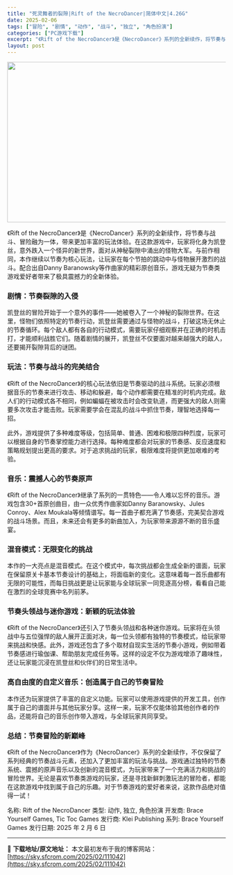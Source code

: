 ```yaml
---
title: "死灵舞者的裂隙|Rift of the NecroDancer|简体中文|4.26G"
date: 2025-02-06
tags: ["冒险", "剧情", "动作", "战斗", "独立", "角色扮演"]
categories: ["PC游戏下载"]
excerpt: "《Rift of the NecroDancer》是《NecroDancer》系列的全新续作，将节奏与战斗、冒险融为一体，带来更加丰富的玩法体验。在这款游戏中，玩家将化身为凯登丝，意外跌入一个怪异的新世界，面对从神秘裂隙中涌出的怪物大军。与前作相同，本作继续以节奏为核心玩法，让玩家在每个节拍的跳动中&hellip;"
layout: post
---
```


<img class="aligncenter size-full wp-image-111043" src="https://sky.sfcrom.com/wp-content/uploads/2025/02/2025020606330177.webp" alt="" width="660" height="370" />

《Rift of the NecroDancer》是《NecroDancer》系列的全新续作，将节奏与战斗、冒险融为一体，带来更加丰富的玩法体验。在这款游戏中，玩家将化身为凯登丝，意外跌入一个怪异的新世界，面对从神秘裂隙中涌出的怪物大军。与前作相同，本作继续以节奏为核心玩法，让玩家在每个节拍的跳动中与怪物展开激烈的战斗。配合出自Danny Baranowsky等作曲家的精彩原创音乐，游戏无疑为节奏类游戏爱好者带来了极具震撼力的全新体验。
<h3>剧情：节奏裂隙的入侵</h3>
凯登丝的冒险开始于一个意外的事件——她被卷入了一个神秘的裂隙世界。在这里，怪物们依照特定的节奏行动，凯登丝需要通过与怪物的战斗，打破这场无休止的节奏循环。每个敌人都有各自的行动模式，需要玩家仔细观察并在正确的时机击打，才能顺利战胜它们。随着剧情的展开，凯登丝不仅要面对越来越强大的敌人，还要揭开裂隙背后的谜团。
<h3>玩法：节奏与战斗的完美结合</h3>
《Rift of the NecroDancer》的核心玩法依旧是节奏驱动的战斗系统。玩家必须根据音乐的节奏来进行攻击、移动和躲避，每个动作都需要在精准的时机内完成。敌人们的行动模式各不相同，例如蝙蝠在被攻击时会改变轨道，而更强大的敌人则需要多次攻击才能击败。玩家需要学会在混乱的战斗中抓住节奏，理智地选择每一招。

此外，游戏提供了多种难度等级，包括简单、普通、困难和极限四种烈度，玩家可以根据自身的节奏掌控能力进行选择。每种难度都会对玩家的节奏感、反应速度和策略规划提出更高的要求。对于追求挑战的玩家，极限难度将提供更加艰难的考验。
<h3>音乐：震撼人心的节奏原声</h3>
《Rift of the NecroDancer》继承了系列的一贯特色——令人难以忘怀的音乐。游戏包含30+首原创曲目，由一众优秀作曲家如Danny Baranowsky、Jules Conroy、Alex Moukala等倾情谱写。每一首曲子都充满了节奏感，完美契合游戏的战斗场景。而且，未来还会有更多的新曲加入，为玩家带来源源不断的音乐盛宴。
<h3>混音模式：无限变化的挑战</h3>
本作的一大亮点是混音模式。在这个模式中，每次挑战都会生成全新的谱面，玩家在保留原关卡基本节奏设计的基础上，将面临新的变化。这意味着每一首乐曲都有无限的可能性，而每日挑战更是让玩家能与全球玩家一同竞逐高分榜，看看自己能在激烈的全球竞赛中名列前茅。
<h3>节奏头领战与迷你游戏：新颖的玩法体验</h3>
《Rift of the NecroDancer》还引入了节奏头领战和各种迷你游戏。玩家将在头领战中与五位强悍的敌人展开正面对决，每一位头领都有独特的节奏模式，给玩家带来挑战和快感。此外，游戏还包含了多个取材自现实生活的节奏小游戏，例如带着节奏感进行瑜伽课、帮助朋友完成任务等。这样的设定不仅为游戏增添了趣味性，还让玩家能沉浸在凯登丝和伙伴们的日常生活中。
<h3>高自由度的自定义音乐：创造属于自己的节奏冒险</h3>
本作还为玩家提供了丰富的自定义功能。玩家可以使用游戏提供的开发工具，创作属于自己的谱面并与其他玩家分享。这样一来，玩家不仅能体验其他创作者的作品，还能将自己的音乐创作带入游戏，与全球玩家共同享受。
<h3>总结：节奏冒险的新巅峰</h3>
《Rift of the NecroDancer》作为《NecroDancer》系列的全新续作，不仅保留了系列经典的节奏战斗元素，还加入了更加丰富的玩法与挑战。游戏通过独特的节奏系统、震撼的原声音乐以及创新的混音模式，为玩家带来了一个充满活力和挑战的冒险世界。无论是喜欢节奏类游戏的玩家，还是寻找新鲜刺激玩法的冒险者，都能在这款游戏中找到属于自己的乐趣。对于节奏游戏的爱好者来说，这款作品绝对值得一试！

名称: Rift of the NecroDancer
类型: 动作, 独立, 角色扮演
开发商: Brace Yourself Games, Tic Toc Games
发行商: Klei Publishing
系列: Brace Yourself Games
发行日期: 2025 年 2 月 6 日

---
📖 **下载地址/原文地址：** 本文最初发布于我的博客网站：[https://sky.sfcrom.com/2025/02/111042](https://sky.sfcrom.com/2025/02/111042)
